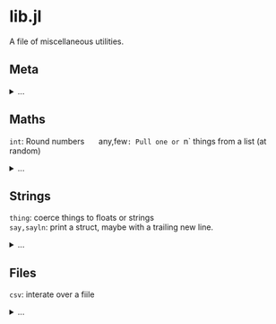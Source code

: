 

# lib.jl


A file of miscellaneous utilities.
## Meta

<details><summary>...</summary>

{% highlight julia linenos %}
same(s) = s        

{% endhighlight %}

</details>

## Maths
`int`: Round numbers `  
`any,few`: Pull one or `n` things from a list (at random) 

<details><summary>...</summary>  

{% highlight julia linenos %}
int(x)  = floor(Int,x)
any(a)  = a[ int(length(a) * rand()) + 1]
few(a,n=it.divs.few)=length(a)<n ? a : [any(a) for _ in 1:n]

{% endhighlight %}

</details>

## Strings
`thing`: coerce things to floats or strings   
`say,sayln`: print a struct, maybe with a trailing new line.

<details><summary>...</summary>

{% highlight julia linenos %}
thing(x) = try parse(Float64,x) catch _ x end

sayln(i) = begin ay(i); println("") end

function say(i)
  s,pre="$(typeof(i)){",""
  for f in sort!([x for x in fieldnames(typeof(i)) 
                 if !("$x"[1] == '_')])
    g = getfield(i,f)
    s = s * pre * "$f=$g"
    pre=", "
  end
  print(s * "}")
end

{% endhighlight %}

</details>

## Files
`csv`: interate over a fiile

<details><summary>...</summary>

{% highlight julia linenos %}
@resumable function csv(file;zap=r"(\s+|#.*)")
  b4=""
  for line in eachline(file)
    line = replace(line,zap =>"")
    if length(line) != 0
      if line[end] == ',' # if line ends with ",",
        b4 = b4 * line    # join it to next
      else
        @yield [thing(x) for x in split(b4*line,",")]
                b4 = "" end end end end  
{% endhighlight %}

</details>



